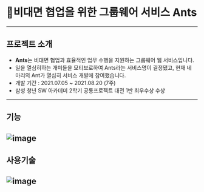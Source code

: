 # 🐜비대면 협업을 위한 그룹웨어 서비스 Ants
---
## 프로젝트 소개
 - **Ants**는 비대면 협업과 효율적인 업무 수행을 지원하는 그룹웨어 웹 서비스입니다.
 - 일을 열심히하는 개미들을 모티브로하여 Ants라는 서비스명이 결정됐고, 현재 네 마리의 Ant가 열심히 서비스 개발에 참여했습니다.
 - 개발 기간 : 2021.07.05 ~ 2021.08.20 (7주)
 - 삼성 청년 SW 아카데미 2학기 공통프로젝트 대전 1반 최우수상 수상
---
## 기능
![image](https://user-images.githubusercontent.com/78480984/132939616-476bf165-5880-41f2-9407-08cc5cd08122.png)
---
## 사용기술
![image](https://user-images.githubusercontent.com/41180841/127511135-f48e68e5-9ccf-4d23-9cd0-d2f317c9f88b.png)
---
